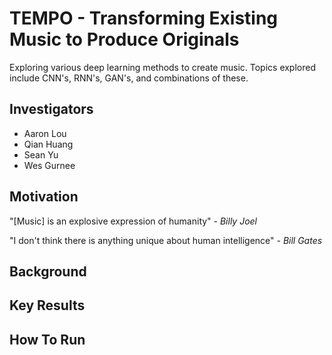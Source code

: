 # TEMPO - Transforming Existing Music to Produce Originals
Exploring various deep learning methods to create music.
Topics explored include CNN's, RNN's, GAN's, and combinations of these.

## **Investigators**
* Aaron Lou
* Qian Huang
* Sean Yu
* Wes Gurnee

## **Motivation**

"[Music] is an explosive expression of humanity" - *Billy Joel*

"I don't think there is anything unique about human intelligence" - *Bill Gates*

## **Background**

## **Key Results**

## **How To Run**
